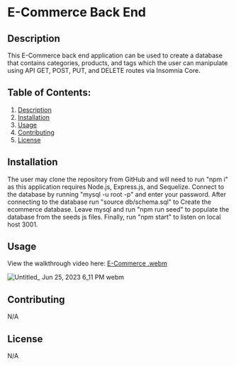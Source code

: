 # E-Commerce Back End

## Description
This E-Commerce back end application can be used to create a database that contains categories, products, and tags which the user can manipulate using API GET, POST, PUT, and DELETE routes via Insomnia Core. 

## Table of Contents: 
1. [Description](#description)
2. [Installation](#installation)
3. [Usage](#usage)
4. [Contributing](#contributing)
5. [License](#license)

## Installation 
The user may clone the repository from GitHub and will need to run "npm i" as this application requires Node.js, Express.js, and Sequelize. Connect to the database by running "mysql -u root -p" and enter your password. After connecting to the database run "source db/schema.sql" to Create the ecommerce database. Leave mysql and run "npm run seed" to populate the database from the seeds js files. Finally, run "npm start" to listen on local host 3001.

## Usage
View the walkthrough video here: 
[E-Commerce .webm](https://github.com/Bradford-Lee/E-commerce/assets/127280322/1ba43fe2-e9f4-4d72-9cb4-f64cbf21d4b4)

![Untitled_ Jun 25, 2023 6_11 PM webm](https://github.com/Bradford-Lee/E-commerce/assets/127280322/8a1c8258-0ad3-4ad9-92e8-c31e9a26e4d9)


## Contributing
N/A

## License
N/A
